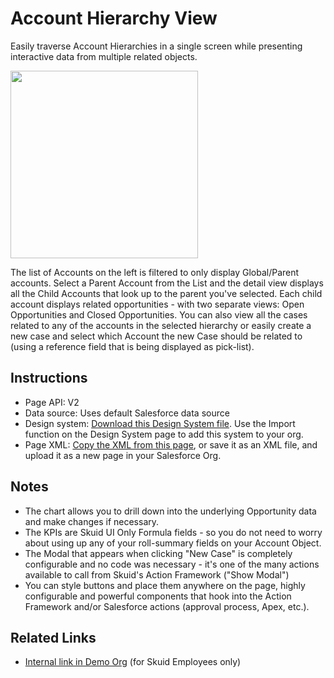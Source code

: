 # Account Hierarchy View

Easily traverse Account Hierarchies in a single screen while presenting interactive data from multiple related objects. 

<img src="AccountViewerMaster.png" width="300"></img>

The list of Accounts on the left is filtered to only display Global/Parent accounts. Select a Parent Account from the List and the detail view displays all the Child Accounts that look up to the parent you've selected. Each child account displays related opportunities - with two separate views: Open Opportunities and Closed Opportunities. You can also view all the cases related to any of the accounts in the selected hierarchy or easily create a new case and select which Account the new Case should be related to (using a reference field that is being displayed as pick-list).


## Instructions
- Page API:  V2
- Data source: Uses default Salesforce data source
- Design system: [Download this Design System file](AccountHierarchy.designsystem).  Use the Import function on the Design System page to add this system to your org. 
- Page XML:  [Copy the XML from this page](Account_Hierarchy.xml), or save it as an XML file, and upload it as a new page in your Salesforce Org.  

## Notes

- The chart allows you to drill down into the underlying Opportunity data and make changes if necessary.
- The KPIs are Skuid UI Only Formula fields - so you do not need to worry about using up any of your roll-summary fields on your Account Object.
- The Modal that appears when clicking "New Case" is completely configurable and no code was necessary - it's one of the many actions available to call from Skuid's Action Framework ("Show Modal")
- You can style buttons and place them anywhere on the page, highly configurable and powerful components that hook into the Action Framework and/or Salesforce actions (approval process, Apex, etc.).

## Related Links
- [Internal link in Demo Org](https://skuid-demo.lightning.force.com/lightning/n/Account_Navigator) (for Skuid Employees only)
